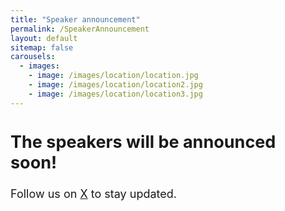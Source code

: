 ```yaml
---
title: "Speaker announcement"
permalink: /SpeakerAnnouncement
layout: default
sitemap: false
carousels:
  - images: 
    - image: /images/location/location.jpg
    - image: /images/location/location2.jpg
    - image: /images/location/location3.jpg
---
```


  <div class="col-sm-12 px-3">
	  <div class="jumbotron p-5" style="text-align:left; font-size:18px">
		  <h2><b>The speakers will be announced soon!</b></h2>
		  <p> Follow us on <a href = "https://twitter.com/bytemal">X</a> to stay updated.
	          </p>
	  </div>
	  
